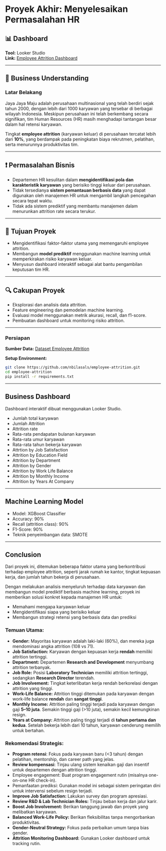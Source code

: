 # Proyek Akhir: Menyelesaikan Permasalahan HR

## 📊 Dashboard
**Tool:** Looker Studio  
**Link:** [Employee Attrition Dashboard](https://lookerstudio.google.com/reporting/b8e88212-ef2a-4d1f-ad7b-407e7a2ae68b)

---

## 💼 Business Understanding

### Latar Belakang

Jaya Jaya Maju adalah perusahaan multinasional yang telah berdiri sejak tahun 2000, dengan lebih dari 1000 karyawan yang tersebar di berbagai wilayah Indonesia. Meskipun perusahaan ini telah berkembang secara signifikan, tim Human Resources (HR) masih menghadapi tantangan besar dalam hal retensi karyawan.

Tingkat **employee attrition** (karyawan keluar) di perusahaan tercatat lebih dari **10%**, yang berdampak pada peningkatan biaya rekrutmen, pelatihan, serta menurunnya produktivitas tim.

---

## ❗ Permasalahan Bisnis

- Departemen HR kesulitan dalam **mengidentifikasi pola dan karakteristik karyawan** yang berisiko tinggi keluar dari perusahaan.
- Tidak tersedianya **sistem pemantauan berbasis data** yang dapat digunakan oleh manajemen HR untuk mengambil langkah pencegahan secara tepat waktu.
- Tidak ada sistem prediktif yang membantu manajemen dalam menurunkan attrition rate secara terukur.

---

## 🎯 Tujuan Proyek

- Mengidentifikasi faktor-faktor utama yang memengaruhi employee attrition.
- Membangun **model prediktif** menggunakan machine learning untuk memperkirakan risiko karyawan keluar.
- Menyusun dashboard interaktif sebagai alat bantu pengambilan keputusan tim HR.

---

## 🔍 Cakupan Proyek

- Eksplorasi dan analisis data attrition.
- Feature engineering dan pemodelan machine learning.
- Evaluasi model menggunakan metrik akurasi, recall, dan f1-score.
- Pembuatan dashboard untuk monitoring risiko attrition.

---

### Persiapan

**Sumber Data:** [Dataset Employee Attrition](https://github.com/dicodingacademy/dicoding_dataset/tree/main/employee)

**Setup Environment:**

```bash
git clone https://github.com/nbilasals/employee-attrition.git
cd employee-attrition
pip install -r requirements.txt
```
---

## Business Dashboard

Dashboard interaktif dibuat menggunakan Looker Studio. 

- Jumlah total karyawan
- Jumlah Attrition
- Attrition rate
- Rata-rata pendapatan bulanan karyawan
- Rata-rata umur karyawan
- Rata-rata tahun bekerja karyawan
- Attrtion by Job Satisfaction
- Attrition by Education Field
- Attrition by Department
- Attrition by Gender
- Attrition by Work Life Balance
- Attrition by Monthly Income
- Attrition by Years At Company


---

## Machine Learning Model
- Model: XGBoost Classifier
- Accuracy: 90%
- Recall (attrition class): 90%
- F1-Score: 90%
- Teknik penyeimbangan data: SMOTE

---  

## Conclusion

Dari proyek ini, ditemukan beberapa faktor utama yang berkontribusi terhadap employee attrition, seperti jarak rumah ke kantor, tingkat kepuasan kerja, dan jumlah tahun bekerja di perusahaan.

Dengan melakukan analisis menyeluruh terhadap data karyawan dan membangun model prediktif berbasis machine learning, proyek ini memberikan solusi konkret kepada manajemen HR untuk:
- Memahami mengapa karyawan keluar
- Mengidentifikasi siapa yang berisiko keluar
- Membangun strategi retensi yang berbasis data dan prediksi

### Temuan Utama:
- **Gender:** Mayoritas karyawan adalah laki-laki (60%), dan mereka juga mendominasi angka attrition (108 vs 71).
- **Job Satisfaction:** Karyawan dengan kepuasan kerja **rendah** memiliki attrition tertinggi.
- **Department:** Departemen **Research and Development** menyumbang attrition terbanyak.
- **Job Role:** Posisi **Laboratory Technician** memiliki attrition tertinggi, sedangkan **Research Director** terendah.
- **Job Involvement:** Tingkat keterlibatan kerja rendah berkorelasi dengan attrition yang tinggi.
- **Work-Life Balance:** Attrition tinggi ditemukan pada karyawan dengan work-life balance **rendah** dan **sangat tinggi**.
- **Monthly Income:** Attrition paling tinggi terjadi pada karyawan dengan gaji **5–10 juta**. Semakin tinggi gaji (>10 juta), semakin kecil kemungkinan resign.
- **Years at Company:** Attrition paling tinggi terjadi di **tahun pertama dan kedua**. Setelah bekerja lebih dari 10 tahun, karyawan cenderung memilih untuk bertahan.


### Rekomendasi Strategis:

- **Program retensi**: Fokus pada karyawan baru (<3 tahun) dengan pelatihan, mentorship, dan career path yang jelas.
- **Review kompensasi**: Tinjau ulang sistem kenaikan gaji dan insentif untuk departemen dengan attrition tinggi.
- Employee engagement: Buat program engagement rutin (misalnya one-on-one HR check-in).
- Pemanfaatan prediksi: Gunakan model ini sebagai sistem peringatan dini untuk intervensi sebelum resign terjadi.
- **Improve Job Satisfaction:** Lakukan survey dan program apresiasi.
- **Review R&D & Lab Technician Roles:** Tinjau beban kerja dan jalur karir.
- **Boost Job Involvement:** Berikan tanggung jawab dan proyek yang melibatkan karyawan.
- **Balanced Work-Life Policy:** Berikan fleksibilitas tanpa mengorbankan produktivitas.
- **Gender-Neutral Strategy:** Fokus pada perbaikan umum tanpa bias gender.
- **Attrition Monitoring Dashboard:** Gunakan Looker dashboard untuk tracking rutin.

